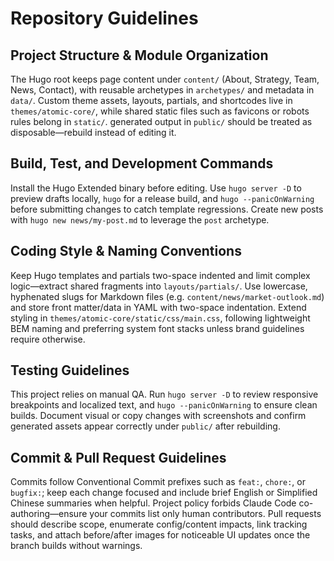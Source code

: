 # Repository Guidelines

## Project Structure & Module Organization
The Hugo root keeps page content under `content/` (About, Strategy, Team, News, Contact), with reusable archetypes in `archetypes/` and metadata in `data/`. Custom theme assets, layouts, partials, and shortcodes live in `themes/atomic-core/`, while shared static files such as favicons or robots rules belong in `static/`. generated output in `public/` should be treated as disposable—rebuild instead of editing it.

## Build, Test, and Development Commands
Install the Hugo Extended binary before editing. Use `hugo server -D` to preview drafts locally, `hugo` for a release build, and `hugo --panicOnWarning` before submitting changes to catch template regressions. Create new posts with `hugo new news/my-post.md` to leverage the `post` archetype.

## Coding Style & Naming Conventions
Keep Hugo templates and partials two-space indented and limit complex logic—extract shared fragments into `layouts/partials/`. Use lowercase, hyphenated slugs for Markdown files (e.g. `content/news/market-outlook.md`) and store front matter/data in YAML with two-space indentation. Extend styling in `themes/atomic-core/static/css/main.css`, following lightweight BEM naming and preferring system font stacks unless brand guidelines require otherwise.

## Testing Guidelines
This project relies on manual QA. Run `hugo server -D` to review responsive breakpoints and localized text, and `hugo --panicOnWarning` to ensure clean builds. Document visual or copy changes with screenshots and confirm generated assets appear correctly under `public/` after rebuilding.

## Commit & Pull Request Guidelines
Commits follow Conventional Commit prefixes such as `feat:`, `chore:`, or `bugfix:`; keep each change focused and include brief English or Simplified Chinese summaries when helpful. Project policy forbids Claude Code co-authoring—ensure your commits list only human contributors. Pull requests should describe scope, enumerate config/content impacts, link tracking tasks, and attach before/after images for noticeable UI updates once the branch builds without warnings.
